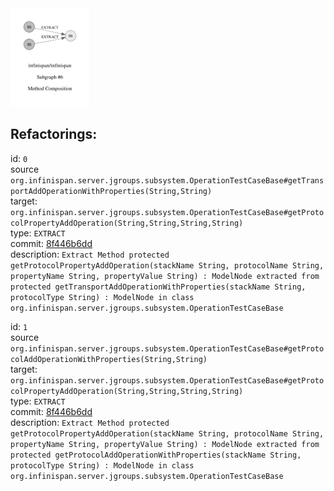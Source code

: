 <img src=subgraph_atomic_6.svg width=25%>

## Refactorings:

id: `0`\
source `org.infinispan.server.jgroups.subsystem.OperationTestCaseBase#getTransportAddOperationWithProperties(String,String)`\
target: `org.infinispan.server.jgroups.subsystem.OperationTestCaseBase#getProtocolPropertyAddOperation(String,String,String,String)`\
type: `EXTRACT`\
commit: [8f446b6dd](https://github.com/infinispan/infinispan/commit/8f446b6ddf540e1b1fefca34dd10f45ba7256095)\
description: `Extract Method protected getProtocolPropertyAddOperation(stackName String, protocolName String, propertyName String, propertyValue String) : ModelNode extracted from protected getTransportAddOperationWithProperties(stackName String, protocolType String) : ModelNode in class org.infinispan.server.jgroups.subsystem.OperationTestCaseBase`

id: `1`\
source `org.infinispan.server.jgroups.subsystem.OperationTestCaseBase#getProtocolAddOperationWithProperties(String,String)`\
target: `org.infinispan.server.jgroups.subsystem.OperationTestCaseBase#getProtocolPropertyAddOperation(String,String,String,String)`\
type: `EXTRACT`\
commit: [8f446b6dd](https://github.com/infinispan/infinispan/commit/8f446b6ddf540e1b1fefca34dd10f45ba7256095)\
description: `Extract Method protected getProtocolPropertyAddOperation(stackName String, protocolName String, propertyName String, propertyValue String) : ModelNode extracted from protected getProtocolAddOperationWithProperties(stackName String, protocolType String) : ModelNode in class org.infinispan.server.jgroups.subsystem.OperationTestCaseBase`

